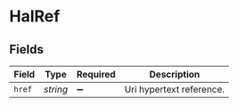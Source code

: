 # HalRef


## Fields

| Field                    | Type                     | Required                 | Description              |
| ------------------------ | ------------------------ | ------------------------ | ------------------------ |
| `href`                   | *string*                 | :heavy_minus_sign:       | Uri hypertext reference. |
